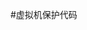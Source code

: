 <!--
 * @Description: Do not edit
 * @Author: taowentao
 * @Date: 2020-02-01 12:05:01
 * @LastEditors  : taowentao
 * @LastEditTime : 2020-02-01 12:05:13
 -->
#虚拟机保护代码